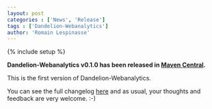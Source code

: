 ```yaml
---
layout: post
categories : ['News', 'Release']
tags : ['Dandelion-Webanalytics']
author: 'Romain Lespinasse'
---
```

{% include setup %}

**Dandelion-Webanalytics v0.1.0 has been released in [Maven Central](http://search.maven.org/#search%7Cga%7C1%7Cdandelion).**

This is the first version of Dandelion-Webanalytics.

You can see the full changelog [here](/webanalytics/changelog.html) and as usual, your thoughts and feedback are very welcome. :-)
